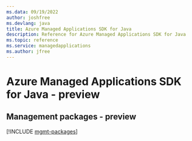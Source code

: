 ```yaml
---
ms.data: 09/19/2022
author: joshfree
ms.devlang: java
title: Azure Managed Applications SDK for Java
description: Reference for Azure Managed Applications SDK for Java
ms.topic: reference
ms.service: managedapplications
ms.author: jfree
---
```

# Azure Managed Applications SDK for Java - preview

## Management packages - preview
[!INCLUDE [mgmt-packages](managed-applications-mgmt-index.md)]